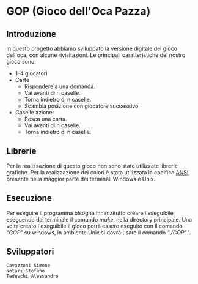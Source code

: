 # GOP (Gioco dell'Oca Pazza)

## Introduzione
In questo progetto abbiamo sviluppato la versione digitale del gioco dell'oca, con alcune rivisitazioni.
Le principali caratteristiche del nostro gioco sono:
* 1-4 giocatori
* Carte 
    * Rispondere a una domanda.
    * Vai avanti di n caselle.
    * Torna indietro di n caselle.
    * Scambia posizione con giocatore successivo.
* Caselle azione:
    * Pesca una carta.
    * Vai avanti di n caselle.
    * Torna indietro di n caselle.

## Librerie 

Per la realizzazione di questo gioco non sono state utilizzate librerie grafiche.
Per la realizzazione dei colori è stata utilizzata la codifica [ANSI](https://en.wikipedia.org/wiki/ANSI_escape_code), presente nella maggior parte 
dei terminali Windows e Unix.

## Esecuzione

Per eseguire il programma bisogna innanzitutto creare l'eseguibile, eseguendo dal terminale il comando *make*, nella 
directory principale.
Una volta creato l'eseguibile il gioco potrà essere eseguito con il comando *"GOP"* su windows, in ambiente Unix si dovrà usare il comando
*"./GOP""*.

## Sviluppatori

    Cavazzoni Simone
    Notari Stefano
    Tedeschi Alessandro